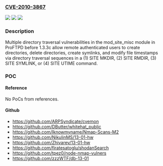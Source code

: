 ### [CVE-2010-3867](https://cve.mitre.org/cgi-bin/cvename.cgi?name=CVE-2010-3867)
![](https://img.shields.io/static/v1?label=Product&message=n%2Fa&color=blue)
![](https://img.shields.io/static/v1?label=Version&message=%3D%20n%2Fa%20&color=brighgreen)
![](https://img.shields.io/static/v1?label=Vulnerability&message=n%2Fa&color=brighgreen)

### Description

Multiple directory traversal vulnerabilities in the mod_site_misc module in ProFTPD before 1.3.3c allow remote authenticated users to create directories, delete directories, create symlinks, and modify file timestamps via directory traversal sequences in a (1) SITE MKDIR, (2) SITE RMDIR, (3) SITE SYMLINK, or (4) SITE UTIME command.

### POC

#### Reference
No PoCs from references.

#### Github
- https://github.com/ARPSyndicate/cvemon
- https://github.com/DButter/whitehat_public
- https://github.com/Iknowmyname/Nmap-Scans-M2
- https://github.com/NikulinMS/13-01-hw
- https://github.com/Zhivarev/13-01-hw
- https://github.com/firatesatoglu/shodanSearch
- https://github.com/tpez0/node-nmap-vulners
- https://github.com/zzzWTF/db-13-01

